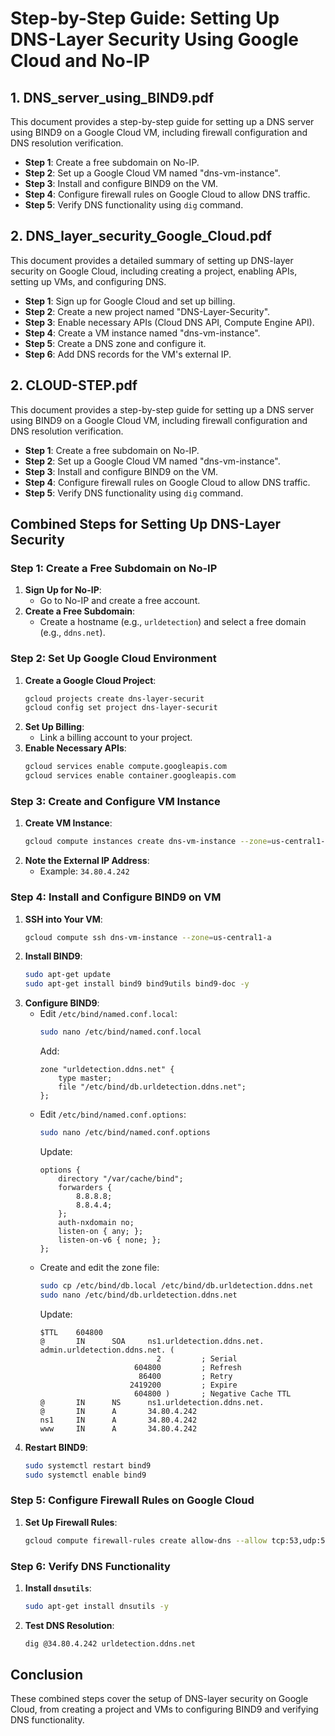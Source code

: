 # Step-by-Step Guide: Setting Up DNS-Layer Security Using Google Cloud and No-IP

## 1. DNS_server_using_BIND9.pdf

This document provides a step-by-step guide for setting up a DNS server using BIND9 on a Google Cloud VM, including firewall configuration and DNS resolution verification.

- **Step 1**: Create a free subdomain on No-IP.
- **Step 2**: Set up a Google Cloud VM named "dns-vm-instance".
- **Step 3**: Install and configure BIND9 on the VM.
- **Step 4**: Configure firewall rules on Google Cloud to allow DNS traffic.
- **Step 5**: Verify DNS functionality using `dig` command.



## 2. DNS_layer_security_Google_Cloud.pdf

This document provides a detailed summary of setting up DNS-layer security on Google Cloud, including creating a project, enabling APIs, setting up VMs, and configuring DNS.

- **Step 1**: Sign up for Google Cloud and set up billing.
- **Step 2**: Create a new project named "DNS-Layer-Security".
- **Step 3**: Enable necessary APIs (Cloud DNS API, Compute Engine API).
- **Step 4**: Create a VM instance named "dns-vm-instance".
- **Step 5**: Create a DNS zone and configure it.
- **Step 6**: Add DNS records for the VM's external IP.

## 2. CLOUD-STEP.pdf

This document provides a step-by-step guide for setting up a DNS server using BIND9 on a Google Cloud VM, including firewall configuration and DNS resolution verification.

- **Step 1**: Create a free subdomain on No-IP.
- **Step 2**: Set up a Google Cloud VM named "dns-vm-instance".
- **Step 3**: Install and configure BIND9 on the VM.
- **Step 4**: Configure firewall rules on Google Cloud to allow DNS traffic.
- **Step 5**: Verify DNS functionality using `dig` command.

## Combined Steps for Setting Up DNS-Layer Security

### Step 1: Create a Free Subdomain on No-IP

1. **Sign Up for No-IP**:
    - Go to No-IP and create a free account.
2. **Create a Free Subdomain**:
    - Create a hostname (e.g., `urldetection`) and select a free domain (e.g., `ddns.net`).

### Step 2: Set Up Google Cloud Environment

1. **Create a Google Cloud Project**:
    ```bash
    gcloud projects create dns-layer-securit
    gcloud config set project dns-layer-securit
    ```
2. **Set Up Billing**:
    - Link a billing account to your project.
3. **Enable Necessary APIs**:
    ```bash
    gcloud services enable compute.googleapis.com
    gcloud services enable container.googleapis.com
    ```

### Step 3: Create and Configure VM Instance

1. **Create VM Instance**:
    ```bash
    gcloud compute instances create dns-vm-instance --zone=us-central1-a --machine-type=e2-micro --image-family=debian-10 --image-project=debian-cloud
    ```
2. **Note the External IP Address**:
    - Example: `34.80.4.242`

### Step 4: Install and Configure BIND9 on VM

1. **SSH into Your VM**:
    ```bash
    gcloud compute ssh dns-vm-instance --zone=us-central1-a
    ```
2. **Install BIND9**:
    ```bash
    sudo apt-get update
    sudo apt-get install bind9 bind9utils bind9-doc -y
    ```
3. **Configure BIND9**:
    - Edit `/etc/bind/named.conf.local`:
      ```bash
      sudo nano /etc/bind/named.conf.local
      ```
      Add:
      ```
      zone "urldetection.ddns.net" {
          type master;
          file "/etc/bind/db.urldetection.ddns.net";
      };
      ```
    - Edit `/etc/bind/named.conf.options`:
      ```bash
      sudo nano /etc/bind/named.conf.options
      ```
      Update:
      ```
      options {
          directory "/var/cache/bind";
          forwarders {
              8.8.8.8;
              8.8.4.4;
          };
          auth-nxdomain no;
          listen-on { any; };
          listen-on-v6 { none; };
      };
      ```
    - Create and edit the zone file:
      ```bash
      sudo cp /etc/bind/db.local /etc/bind/db.urldetection.ddns.net
      sudo nano /etc/bind/db.urldetection.ddns.net
      ```
      Update:
      ```
      $TTL    604800
      @       IN      SOA     ns1.urldetection.ddns.net. admin.urldetection.ddns.net. (
                                2         ; Serial
                           604800         ; Refresh
                            86400         ; Retry
                          2419200         ; Expire
                           604800 )       ; Negative Cache TTL
      @       IN      NS      ns1.urldetection.ddns.net.
      @       IN      A       34.80.4.242
      ns1     IN      A       34.80.4.242
      www     IN      A       34.80.4.242
      ```
4. **Restart BIND9**:
    ```bash
    sudo systemctl restart bind9
    sudo systemctl enable bind9
    ```

### Step 5: Configure Firewall Rules on Google Cloud

1. **Set Up Firewall Rules**:
    ```bash
    gcloud compute firewall-rules create allow-dns --allow tcp:53,udp:53 --source-ranges 0.0.0.0/0 --target-tags=dns-server
    ```

### Step 6: Verify DNS Functionality

1. **Install `dnsutils`**:
    ```bash
    sudo apt-get install dnsutils -y
    ```
2. **Test DNS Resolution**:
    ```bash
    dig @34.80.4.242 urldetection.ddns.net
    ```

## Conclusion

These combined steps cover the setup of DNS-layer security on Google Cloud, from creating a project and VMs to configuring BIND9 and verifying DNS functionality.
